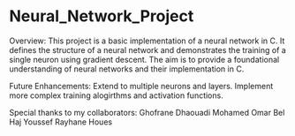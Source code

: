 # Neural_Network_Project


Overview:
  This project is a basic implementation of a neural network in C. It defines the structure of a neural network and demonstrates the training of a single neuron using gradient descent. The aim is to provide a foundational understanding of neural networks and   their implementation in C.

Future Enhancements:
  Extend to multiple neurons and layers.
  Implement more complex training alogirthms and activation functions.
  
Special thanks to my collaborators:
  Ghofrane Dhaouadi
  Mohamed Omar Bel Haj Youssef
  Rayhane Houes
